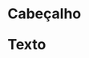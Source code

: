<!DOCTYPE html>
<html lang="pt-br">
    <head>
        <meta charset="UTF-8">
        <meta name="viewport" content="width=device-width, initial-scale=1.0">
        <title>
        	Título
        </title>
    </head>
    <body>
    	<h1>
    		Cabeçalho
    		<p>
    			Texto
    		</p>
    	</h1>
    </body>
</html>
	


